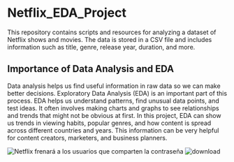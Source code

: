 # Netflix_EDA_Project
This repository contains scripts and resources for analyzing a dataset of Netflix shows and movies. The data is stored in a CSV file and includes information such as title, genre, release year, duration, and more.
## Importance of Data Analysis and EDA
Data analysis helps us find useful information in raw data so we can make better decisions. Exploratory Data Analysis (EDA) is an important part of this process. EDA helps us understand patterns, find unusual data points, and test ideas. It often involves making charts and graphs to see relationships and trends that might not be obvious at first. In this project, EDA can show us trends in viewing habits, popular genres, and how content is spread across different countries and years. This information can be very helpful for content creators, marketers, and business planners.

![Netflix frenará a los usuarios que comparten la contraseña](https://github.com/user-attachments/assets/c8e41a05-c929-46e2-95e0-2dd7e26da89a)
![download](https://github.com/user-attachments/assets/704a2ede-d8e4-4c57-9340-276123b462d4)
